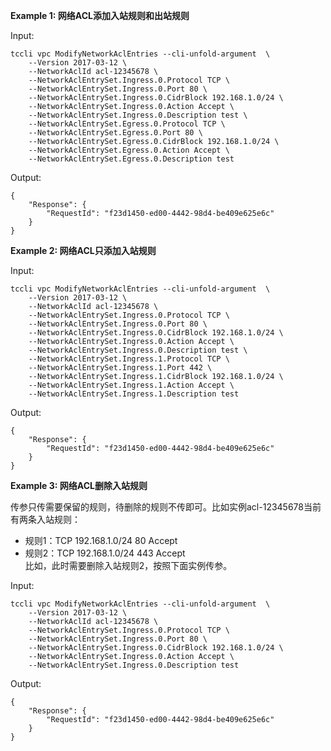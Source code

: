 **Example 1: 网络ACL添加入站规则和出站规则**



Input: 

```
tccli vpc ModifyNetworkAclEntries --cli-unfold-argument  \
    --Version 2017-03-12 \
    --NetworkAclId acl-12345678 \
    --NetworkAclEntrySet.Ingress.0.Protocol TCP \
    --NetworkAclEntrySet.Ingress.0.Port 80 \
    --NetworkAclEntrySet.Ingress.0.CidrBlock 192.168.1.0/24 \
    --NetworkAclEntrySet.Ingress.0.Action Accept \
    --NetworkAclEntrySet.Ingress.0.Description test \
    --NetworkAclEntrySet.Egress.0.Protocol TCP \
    --NetworkAclEntrySet.Egress.0.Port 80 \
    --NetworkAclEntrySet.Egress.0.CidrBlock 192.168.1.0/24 \
    --NetworkAclEntrySet.Egress.0.Action Accept \
    --NetworkAclEntrySet.Egress.0.Description test
```

Output: 
```
{
    "Response": {
        "RequestId": "f23d1450-ed00-4442-98d4-be409e625e6c"
    }
}
```

**Example 2: 网络ACL只添加入站规则**



Input: 

```
tccli vpc ModifyNetworkAclEntries --cli-unfold-argument  \
    --Version 2017-03-12 \
    --NetworkAclId acl-12345678 \
    --NetworkAclEntrySet.Ingress.0.Protocol TCP \
    --NetworkAclEntrySet.Ingress.0.Port 80 \
    --NetworkAclEntrySet.Ingress.0.CidrBlock 192.168.1.0/24 \
    --NetworkAclEntrySet.Ingress.0.Action Accept \
    --NetworkAclEntrySet.Ingress.0.Description test \
    --NetworkAclEntrySet.Ingress.1.Protocol TCP \
    --NetworkAclEntrySet.Ingress.1.Port 442 \
    --NetworkAclEntrySet.Ingress.1.CidrBlock 192.168.1.0/24 \
    --NetworkAclEntrySet.Ingress.1.Action Accept \
    --NetworkAclEntrySet.Ingress.1.Description test
```

Output: 
```
{
    "Response": {
        "RequestId": "f23d1450-ed00-4442-98d4-be409e625e6c"
    }
}
```

**Example 3: 网络ACL删除入站规则**

传参只传需要保留的规则，待删除的规则不传即可。比如实例acl-12345678当前有两条入站规则：
* 规则1：TCP 192.168.1.0/24 80 Accept
* 规则2：TCP 192.168.1.0/24 443 Accept
<br/>比如，此时需要删除入站规则2，按照下面实例传参。

Input: 

```
tccli vpc ModifyNetworkAclEntries --cli-unfold-argument  \
    --Version 2017-03-12 \
    --NetworkAclId acl-12345678 \
    --NetworkAclEntrySet.Ingress.0.Protocol TCP \
    --NetworkAclEntrySet.Ingress.0.Port 80 \
    --NetworkAclEntrySet.Ingress.0.CidrBlock 192.168.1.0/24 \
    --NetworkAclEntrySet.Ingress.0.Action Accept \
    --NetworkAclEntrySet.Ingress.0.Description test
```

Output: 
```
{
    "Response": {
        "RequestId": "f23d1450-ed00-4442-98d4-be409e625e6c"
    }
}
```

